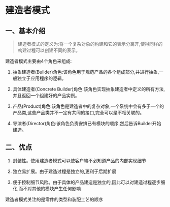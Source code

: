 # 建造者模式
## 一、基本介绍

> 建造者模式的定义为:将一个复杂对象的构建和它的表示分离开,使得同样的构建过程可以创建不同的表示。

建造者模式主要由4个角色来组成:
1. 抽象建造者(Builder)角色:该角色用于规范产品的各个组成部分,并进行抽象,一般独立于应用程序的逻辑。

2. 具体建造者(Concrete Builder)角色:该角色实现抽象建造者中定义的所有方法,并且返回一个组建好的产品实例。

3. 产品(Product)角色:该角色是建造者中的复杂对象,一个系统中会有多于一个的产品类,这些产品类并不一定有共同的接口,完全可以是不相关联的。

4. 导演者(Director)角色:该角色负责安排已有模块的顺序,然后告诉Builder开始建造。

## 二、优点

1. 封装性。使用建造者模式可以使客户端不必知道产品的内部实现细节

2. 独立易扩展。由于建造过程是独立的,更利于后期扩展

3. 便于控制细节风险。由于具体的产品建造是独立的,因此可以对建造过程逐步细化,而不对其他的模块产生任何影响

建造者模式关注的是零件的类型和装配工艺的顺序
